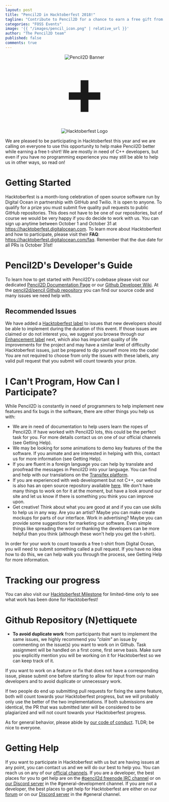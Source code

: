 ```yaml
---
layout: post
title: "Pencil2D in Hacktoberfest 2018!"
tagline: "Contribute to Pencil2D for a chance to earn a free gift from Digital Ocean!"
categories: "FOSS Events"
image: '{{ "/images/pencil_icon.png" | relative_url }}'
author: "The Pencil2D team"
published: false
comments: true
---
```


<div style="text-align: center;">
  <img style="display:inline-block;" src="{{ "/images/pencil2d_horizontal_banner_1024x256_trans.png" | relative_url }}" alt="Pencil2D Banner"><br>
  <strong style="text-align:center;line-height:1;font-size:200px;display:block">+</strong><br>
  <img style="display:inline-block;" src="https://hacktoberfest.digitalocean.com/assets/logo-hacktoberfest-658b5aa2bd34e782d29c40bf6afbdff00f20fe1328efa6da17743878ba8db66f.png" alt="Hacktoberfest Logo">
</div>

We are pleased to be participating in Hacktoberfest this year and we are calling on everyone to use this opportunity to help make Pencil2D better while earning a free t-shirt! We are mostly in need of C++ developers, but even if you have no programming experience you may still be able to help us in other ways, so read on!

# Getting Started

 Hacktoberfest is a month-long celebration of open source software run by Digital Ocean in partnership with GitHub and Twilio. It is open to anyone. To qualify for a prize you must submit five quality pull requests to public GitHub repositories. This does not have to be one of our repositories, but of course we would be very happy if you do decide to work with us. You can sign up anytime between October 1 and October 31 at https://hacktoberfest.digitalocean.com. To learn more about Hacktoberfest and how to participate, please visit their **FAQ**: https://hacktoberfest.digitalocean.com/faq. Remember that the due date for all PRs is October 31st!

# Pencil2D's Developer's Guide

To learn how to get started with Pencil2D's codebase please visit our dedicated [Pencil2D Documentation Page](https://www.pencil2d.org/pencil-docs/docs/) or our [Github Developer Wiki](https://github.com/pencil2d/pencil/wiki). At the [pencil2d/pencil Github repository](https://github.com/pencil2d/pencil/) you can find our source code and many issues we need help with.

## Recommended Issues

We have added a [Hacktoberfest label](https://github.com/pencil2d/pencil/issues?q=is%3Aissue+is%3Aopen+label%3Ahacktoberfest) to issues that new developers should be able to implement during the duration of this event. If those issues are claimed or do not interest you, we suggest you browse through our [Enhancement label](https://github.com/pencil2d/pencil/labels/enhancement) next, which also has important quality of life improvements for the project and may have a similar level of difficulty Hacktoberfest issues, just be prepared to dip yourself more into the code! You are not required to choose from only the issues with these labels, any valid pull request that you submit will count towards your prize.

# I Can't Program, How Can I Participate?

While Pencil2D is constantly in need of programmers to help implement new features and fix bugs in the software, there are other things you help us with:
- We are in need of documentation to help users learn the ropes of Pencil2D. If have worked with Pencil2D lots, this could be the perfect task for you. For more details contact us on one of our official channels (see Getting Help).
- We may be looking for some animations to demo key features of the the software. If you animate and are interested in helping with this, contact us for more information (see Getting Help).
- If you are fluent in a foreign language you can help by translate and proofread the messages in Pencil2D into your language. You can find and help with our translations on the [Transifex platform](https://www.transifex.com/pencil2d/pencil2d/).
- If you are experienced with web development but not C++, our website is also has an open source repository available [here](https://github.com/pencil2d/pencil2d.github.io). We don't have many things to work on for it at the moment, but have a look around our site and let us know if there is something you think you can improve upon.
- Get creative! Think about what you are good at and if you can use skills to help us in any way. Are you an artist? Maybe you can make create mockups for parts of our interface. Work in advertising? Maybe you can provide some suggestions for marketing our software. Even simple things like spreading the word or thanking the developers can be more helpful than you think (although these won't help you get the t-shirt).

In order for your work to count towards a free t-shirt from Digital Ocean, you will need to submit something called a pull request. If you have no idea how to do this, we can help walk you through the process, see Getting Help for more information.

# Tracking our progress

You can also visit our [Hacktoberfest Milestone](https://github.com/pencil2d/pencil/milestone/7) for limited-time only to see what work has been done for Hacktoberfest!

# Github Repository (N)ettiquete

+ **To avoid duplicate work** from participants that want to implement the same issues, we highly recommend you _"claim"_ an issue by commenting on the issue(s) you want to work on in Github. Task assignment will be handled on a first come, first serve basis. Make sure you explicitly mention you will be working on it for Hacktoberfest so we can keep track of it.

If you want to work on a feature or fix that does not have a corresponding issue, please submit one before starting to allow for input from our main developers and to avoid duplicate or unnecessary work.

If two people do end up submitting pull requests for fixing the same feature, both will count towards your Hacktoberfest progress, but we will probably only use the better of the two implementations. If both submissions are identical, the PR that was submitted later will be considered to be plagiarized and will not count towards your Hacktoberfest progress.

As for general behavior, please abide by [our code of conduct](https://github.com/pencil2d/pencil/blob/master/CODE_OF_CONDUCT.md). TLDR; be nice to everyone.

# Getting Help

If you want to participate in Hacktoberfest with us but are having issues at any point, you can contact us and we will do our best to help you. You can reach us on any of our [official channels](https://www.pencil2d.org/community/). If you are a developer, the best places for you to get help are on the [#pencil2d freenode IRC channel](https://webchat.freenode.net/?channels=#pencil2d) or on [our Discord server](https://discord.gg/8FxdV2g) in the #general-development channel. If you are not a developer, the best places to get help for Hacktoberfest are either on our [forum](https://discuss.pencil2d.org) or on our [Discord server](https://discord.gg/8FxdV2g) in the #general channel.
